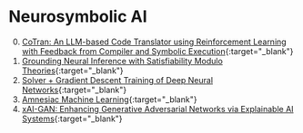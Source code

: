 # Neurosymbolic AI

0. [CoTran: An LLM-based Code Translator using Reinforcement Learning with Feedback from Compiler and Symbolic Execution](https://arxiv.org/abs/2306.06755){:target="_blank"}
1. [Grounding Neural Inference with Satisfiability Modulo Theories](https://openreview.net/pdf?id=r8snfquzs3){:target="_blank"}
2. [Solver + Gradient Descent Training of Deep Neural Networks](https://dhananjayashok.github.io/Hybrid-Solver-NN-Training/){:target="_blank"}
3. [Amnesiac Machine Learning](https://ml-logic-seminar.github.io/ml_logic_website/amnesiac.html){:target="_blank"}
4. [xAI-GAN: Enhancing Generative Adversarial Networks via Explainable AI Systems](https://ml-logic-seminar.github.io/ml_logic_website/xAIGAN.html){:target="_blank"}
